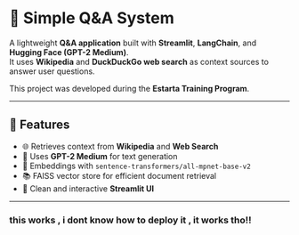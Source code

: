 # 🤖 Simple Q&A System 

A lightweight **Q&A application** built with **Streamlit**, **LangChain**, and **Hugging Face (GPT-2 Medium)**.  
It uses **Wikipedia** and **DuckDuckGo web search** as context sources to answer user questions.

This project was developed during the **Estarta Training Program**.

---

## 🚀 Features
- 🌐 Retrieves context from **Wikipedia** and **Web Search**  
- 🧠 Uses **GPT-2 Medium** for text generation  
- 🔎 Embeddings with `sentence-transformers/all-mpnet-base-v2`  
- 📚 FAISS vector store for efficient document retrieval  
- 🎨 Clean and interactive **Streamlit UI**

---

### this works , i dont know how to deploy it , it works tho!!
